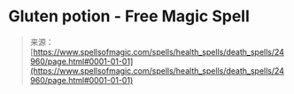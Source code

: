 <!--yml
category: 未分类
date: 2024-06-12 19:11:27
-->

# Gluten potion - Free Magic Spell

> 来源：[https://www.spellsofmagic.com/spells/health_spells/death_spells/24960/page.html#0001-01-01](https://www.spellsofmagic.com/spells/health_spells/death_spells/24960/page.html#0001-01-01)